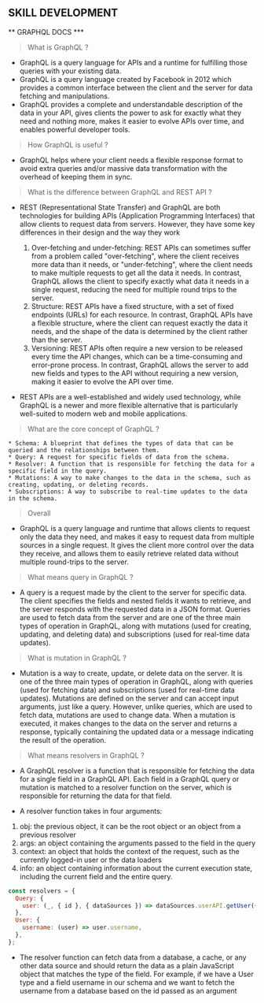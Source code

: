 ## SKILL DEVELOPMENT

** GRAPHQL DOCS \***

> What is GraphQL ?

- GraphQL is a query language for APIs and a runtime for fulfilling those queries with your existing data.
- GraphQL is a query language created by Facebook in 2012 which provides a common interface between the client and the server for data fetching and manipulations.
- GraphQL provides a complete and understandable description of the data in your API, gives clients the power to ask for exactly what they need and nothing more, makes it easier to evolve APIs over time, and enables powerful developer tools.

> How GraphQL is useful ?

- GraphQL helps where your client needs a flexible response format to avoid extra queries and/or massive data transformation with the overhead of keeping them in sync.

> What is the difference between GraphQL and REST API ?

- REST (Representational State Transfer) and GraphQL are both technologies for building APIs (Application Programming Interfaces) that allow clients to request data from servers. However, they have some key differences in their design and the way they work

  1. Over-fetching and under-fetching:
     REST APIs can sometimes suffer from a problem called "over-fetching", where the client receives more data than it needs, or "under-fetching", where the client needs to make multiple requests to get all the data it needs. In contrast, GraphQL allows the client to specify exactly what data it needs in a single request, reducing the need for multiple round trips to the server.
  2. Structure:
     REST APIs have a fixed structure, with a set of fixed endpoints (URLs) for each resource. In contrast, GraphQL APIs have a flexible structure, where the client can request exactly the data it needs, and the shape of the data is determined by the client rather than the server.
  3. Versioning:
     REST APIs often require a new version to be released every time the API changes, which can be a time-consuming and error-prone process. In contrast, GraphQL allows the server to add new fields and types to the API without requiring a new version, making it easier to evolve the API over time.

- REST APIs are a well-established and widely used technology, while GraphQL is a newer and more flexible alternative that is particularly well-suited to modern web and mobile applications.

> What are the core concept of GraphQL ?

    * Schema: A blueprint that defines the types of data that can be queried and the relationships between them.
    * Query: A request for specific fields of data from the schema.
    * Resolver: A function that is responsible for fetching the data for a specific field in the query.
    * Mutations: A way to make changes to the data in the schema, such as creating, updating, or deleting records.
    * Subscriptions: A way to subscribe to real-time updates to the data in the schema.

> Overall

- GraphQL is a query language and runtime that allows clients to request only the data they need, and makes it easy to request data from multiple sources in a single request. It gives the client more control over the data they receive, and allows them to easily retrieve related data without multiple round-trips to the server.

> What means query in GraphQL ?

- A query is a request made by the client to the server for specific data. The client specifies the fields and nested fields it wants to retrieve, and the server responds with the requested data in a JSON format. Queries are used to fetch data from the server and are one of the three main types of operation in GraphQL, along with mutations (used for creating, updating, and deleting data) and subscriptions (used for real-time data updates).

> What is mutation in GraphQL ?

- Mutation is a way to create, update, or delete data on the server. It is one of the three main types of operation in GraphQL, along with queries (used for fetching data) and subscriptions (used for real-time data updates). Mutations are defined on the server and can accept input arguments, just like a query. However, unlike queries, which are used to fetch data, mutations are used to change data. When a mutation is executed, it makes changes to the data on the server and returns a response, typically containing the updated data or a message indicating the result of the operation.

> What means resolvers in GraphQL ?

- A GraphQL resolver is a function that is responsible for fetching the data for a single field in a GraphQL API. Each field in a GraphQL query or mutation is matched to a resolver function on the server, which is responsible for returning the data for that field.

- A resolver function takes in four arguments:

1.  obj: the previous object, it can be the root object or an object from a previous resolver
2.  args: an object containing the arguments passed to the field in the query
3.  context: an object that holds the context of the request, such as the currently logged-in user or the data loaders
4.  info: an object containing information about the current execution state, including the current field and the entire query.

```js
const resolvers = {
  Query: {
    user: (_, { id }, { dataSources }) => dataSources.userAPI.getUser({ id }),
  },
  User: {
    username: (user) => user.username,
  },
};
```

- The resolver function can fetch data from a database, a cache, or any other data source and should return the data as a plain JavaScript object that matches the type of the field.
  For example, if we have a User type and a field username in our schema and we want to fetch the username from a database based on the id passed as an argument
